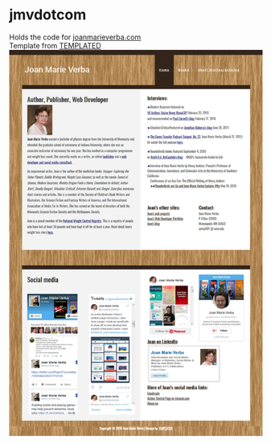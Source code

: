# jmvdotcom
Holds the code for <a href="http://joanmarieverba.com">joanmarieverba.com</a>    
Template from  <a href="http://templated.co" rel="nofollow">TEMPLATED</a></div>
![alt text](jmvdotcom.jpg) 
